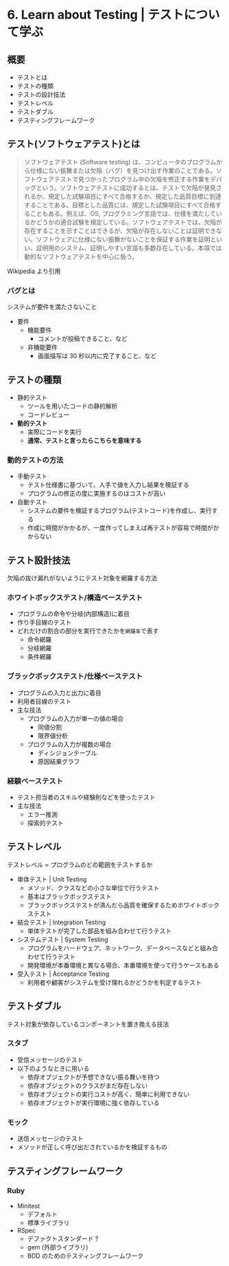 # 6. Learn about Testing | テストについて学ぶ

## 概要

- テストとは
- テストの種類
- テストの設計技法
- テストレベル
- テストダブル
- テスティングフレームワーク

## テスト(ソフトウェアテスト)とは

> ソフトウェアテスト (Software testing) は、コンピュータのプログラムから仕様にない振舞または欠陥（バグ）を見つけ出す作業のことである。ソフトウェアテストで見つかったプログラム中の欠陥を修正する作業をデバッグという。ソフトウェアテストに成功するとは、テストで欠陥が発見されるか、規定した試験項目にすべて合格するか、規定した品質目標に到達することである。目標とした品質には、規定した試験項目にすべて合格することもある。例えば、OS, プログラミング言語では、仕様を満たしているかどうかの適合試験を規定している。ソフトウェアテストでは、欠陥が存在することを示すことはできるが、欠陥が存在しないことは証明できない。ソフトウェアに仕様にない振舞がないことを保証する作業を証明といい、証明用のシステム、証明しやすい言語も多数存在している。本項では動的なソフトウェアテストを中心に扱う。

Wikipedia より引用

### バグとは

システムが要件を満たさないこと

- 要件
  - 機能要件
    - コメントが投稿できること、など
  - 非機能要件
    - 画面描写は 30 秒以内に完了すること、など

## テストの種類

- 静的テスト
  - ツールを用いたコードの静的解析
  - コードレビュー
- <b>動的テスト</b>
  - 実際にコードを実行
  - <b>通常、テストと言ったらこちらを意味する</b>

### 動的テストの方法

- 手動テスト
  - テスト仕様書に基づいて、人手で値を入力し結果を検証する
  - プログラムの修正の度に実施するのはコストが高い
- 自動テスト
  - システムの要件を検証するプログラム(テストコード)を作成し、実行する
  - 作成に時間がかかるが、一度作ってしまえば再テストが容易で時間がかからない

## テスト設計技法

欠陥の抜け漏れがないようにテスト対象を網羅する方法

### ホワイトボックステスト/構造ベーステスト

- プログラムの命令や分岐(内部構造)に着目
- 作り手目線のテスト
- どれだけの割合の部分を実行できたかを`網羅率`で表す
  - 命令網羅
  - 分岐網羅
  - 条件網羅

### ブラックボックステスト/仕様ベーステスト

- プログラムの入力と出力に着目
- 利用者目線のテスト
- 主な技法
  - プログラムの入力が単一の値の場合
    - 同値分割
    - 限界値分析
  - プログラムの入力が複数の場合
    - ディシジョンテーブル
    - 原因結果グラフ

### 経験ベーステスト

- テスト担当者のスキルや経験則などを使ったテスト
- 主な技法
  - エラー推測
  - 探索的テスト

## テストレベル

テストレベル = プログラムのどの範囲をテストするか

- 単体テスト | Unit Testing
  - メソッド、クラスなどの小さな単位で行うテスト
  - 基本はブラックボックステスト
  - ブラックボックステストが済んだら品質を確保するためホワイトボックステスト
- 結合テスト | Integration Testing
  - 単体テストが完了した部品を組み合わせて行うテスト
- システムテスト | System Testing
  - プログラムをハードウェア、ネットワーク、データベースなどと組み合わせて行うテスト
  - 開発環境が本番環境と異なる場合、本番環境を使って行うケースもある
- 受入テスト | Acceptance Testing
  - 利用者や顧客がシステムを受け理れるかどうかを判定するテスト

## テストダブル

テスト対象が依存しているコンポーネントを置き換える技法

### スタブ

- 受信メッセージのテスト
- 以下のようなときに用いる
  - 依存オブジェクトが予想できない振る舞いを持つ
  - 依存オブジェクトのクラスがまだ存在しない
  - 依存オブジェクトの実行コストが高く、簡単に利用できない
  - 依存オブジェクトが実行環境に強く依存している

### モック

- 送信メッセージのテスト
- メソッドが正しく呼び出だされているかを検証するもの

## テスティングフレームワーク

### Ruby

- Minitest
  - デフォルト
  - 標準ライブラリ
- RSpec
  - デファクトスタンダード ?
  - gem (外部ライブラリ)
  - BDD のためのテスティングフレームワーク
